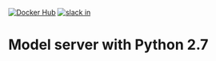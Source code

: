 [![Docker Hub](https://img.shields.io/badge/docker-ready-blue.svg)](https://registry.hub.docker.com/u/3blades/model-py2)
[![slack in](https://slackin-tkscnxhpky.now.sh/badge.svg)](https://slackin-tkscnxhpky.now.sh/)

# Model server with Python 2.7
